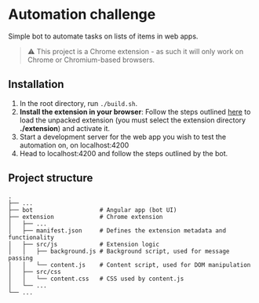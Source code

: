 # Automation challenge

Simple bot to automate tasks on lists of items in web apps.

> :warning: This project is a Chrome extension - as such it will only work on Chrome or Chromium-based browsers.

## Installation

1. In the root directory, run `./build.sh`.
2. **Install the extension in your browser**:
Follow the steps outlined [here](https://developer.chrome.com/docs/extensions/mv3/getstarted/development-basics/#load-unpacked) to load the unpacked extension (you must select the extension directory **./extension**) and activate it.
3. Start a development server for the web app you wish to test the automation on, on localhost:4200
4. Head to localhost:4200 and follow the steps outlined by the bot.

## Project structure

```
.
├── ...
├── bot                   # Angular app (bot UI)
├── extension             # Chrome extension
│   ├── ...
│   ├── manifest.json     # Defines the extension metadata and functionality
│   ├── src/js            # Extension logic
│   │   ├── background.js # Background script, used for message passing
│   │   └── content.js    # Content script, used for DOM manipulation
│   ├── src/css
│   │   └── content.css   # CSS used by content.js
│   └── ...
└── ...
```